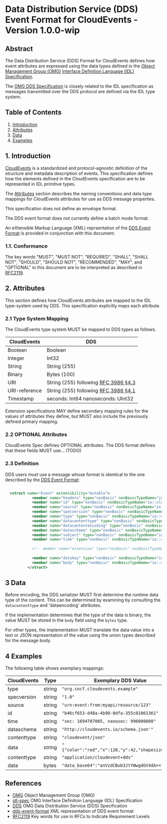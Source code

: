 # Data Distribution Service (DDS) Event Format for CloudEvents - Version 1.0.0-wip

## Abstract

The Data Distribution Service (DDS) Format for CloudEvents defines how event attributes are
expressed using the data types defined in the [Object Management Group (OMG)][omg]
[Interface Definition Language (IDL) Specification][idl-spec].

The [OMG DDS Specification][dds-spec] is closely related to the IDL specification as
messages transmitted over the DDS protocol are defined via the IDL type system.

## Table of Contents

1. [Introduction](#1-introduction)
2. [Attributes](#2-attributes)
3. [Data](#3-data)
4. [Examples](#4-examples)

## 1. Introduction

[CloudEvents][ce] is a standardized and protocol-agnostic definition of the
structure and metadata description of events. This specification defines how the
elements defined in the CloudEvents specification are to be represented in IDL
primitive types.

The [Attributes](#2-attributes) section describes the naming conventions and
data type mappings for CloudEvents attributes for use as DDS message
properties.

This specification does not define an envelope format.

The DDS event format does not currently define a batch mode format.

An eXtensible Markup Language (XML) reprsentation of the [DDS Event Format][dds-event-format]
is provided in conjunction with this document.

### 1.1. Conformance

The key words "MUST", "MUST NOT", "REQUIRED", "SHALL", "SHALL NOT", "SHOULD",
"SHOULD NOT", "RECOMMENDED", "MAY", and "OPTIONAL" in this document are to be
interpreted as described in [RFC2119][rfc2119].

## 2. Attributes

This section defines how CloudEvents attributes are mapped to the IDL
type-system used by DDS. This specification explicitly maps each attribute.

### 2.1 Type System Mapping

The CloudEvents type system MUST be mapped to DDS types as follows.

| CloudEvents   | DDS                                                                   |
| ------------- | ---------------------------------------------------------------------- |
| Boolean       | Boolean                                             |
| Integer       | Int32                                                 |
| String        | String (255)                                              |
| Binary        | Bytes (100)                                               |
| URI           | String (255) following [RFC 3986 §4.3][rfc3986-section43] |
| URI-reference | String (255) following [RFC 3986 §4.1][rfc3986-section41] |
| Timestamp     | seconds: Int64 nanoseconds: UInt32     |

Extension specifications MAY define secondary mapping rules for the values of
attributes they define, but MUST also include the previously defined primary
mapping.

### 2.2 OPTIONAL Attributes

CloudEvents Spec defines OPTIONAL attributes. The DDS format defines that these
fields MUST use... (TODO)

### 2.3 Definition

DDS users must use a message whose format is identical to the one described by the [DDS Event Format][dds-event-format]:

```xml

  <struct name="Event" extensibility="mutable">
            <member name="headers" type="nonBasic" nonBasicTypeName="io::cloudevents::Headers"/>
            <member name="id" type="nonBasic" nonBasicTypeName="io::cloudevents::ce_string"/>
            <member name="source" type="nonBasic" nonBasicTypeName="io::cloudevents::ce_uri_reference"/>
            <member name="specversion" type="nonBasic" nonBasicTypeName="io::cloudevents::ce_string"/>
            <member name="type" type="nonBasic" nonBasicTypeName="io::cloudevents::ce_string"/>
            <member name="datacontenttype" type="nonBasic" nonBasicTypeName="io::cloudevents::ce_string" optional="true"/>
            <member name="datacontentencoding" type="nonBasic" nonBasicTypeName="io::cloudevents::ce_string" optional="true"/>
            <member name="dataschema" type="nonBasic" nonBasicTypeName="io::cloudevents::ce_uri" optional="true"/>
            <member name="subject" type="nonBasic" nonBasicTypeName="io::cloudevents::ce_string" optional="true"/>
            <member name="time" type="nonBasic" nonBasicTypeName="io::cloudevents::ce_timestamp" optional="true"/>
	    
            <!-- member name="extension" type="nonBasic" nonBasicTypeName="io::cloudevents::Attributes" optional="true"/ -->
	    
            <member name="datakey" type="nonBasic" nonBasicTypeName="io::cloudevents::ce_string" key="true"/>
            <member name="body" type="nonBasic" nonBasicTypeName="io::cloudevents::Data" optional="true"/>
          </struct>
```

## 3 Data

Before encoding, the DDS serializer MUST first determine the runtime data type
of the content. This can be determined by examining by consulting the `datacontenttype`
and 'dataencoding' attributes.

If the implementation determines that the type of the data is binary, the value
MUST be stored in the `body` field using the `bytes` type.

For other types, the implementation MUST translate the data value into a text or JSON
representation of the value using the union types described for the message body.

## 4 Examples

The following table shows exemplary mappings:

| CloudEvents | Type   | Exemplary DDS Value                           |
| ----------- | ------ | ---------------------------------------------- |
| type        | string | `"org.cncf.cloudevents.example"`                      |
| specversion | string | `"1.0"`                                        |
| source      | string | `"urn:event:from:myapi/resource/123"`                                 |
| id          | string | `"b46cf653-d48a-4b90-8dfa-355c01061361"`                       |
| time        | string | `"sec: 1694707005, nanosec: 996000000"`                       |
| dataschema  | string | `"http://cloudevents.io/schema.json'"`    |
| contenttype | string | `"cloudevent/json"`                           |
| data        | string  | `"{"color":"red","x":120,"y":42,"shapesize":20}"`                    |
| contenttype | string | `"application/cloudevent+dds"`                           |
| data        | bytes  | `"data_base64":"anVzdCBub3JtYWwgdGV4dA=="`                      |

## References
- [OMG][omg] Object Management Group (OMG)
- [idl-spec] OMG Interface Definition Language (IDL) Specification 
- [DDS][dds-spec] OMG Data Distribution Service (DDS) Specification
- [dds-event-format] XML representation of DDS event format
- [RFC2119][rfc2119] Key words for use in RFCs to Indicate Requirement Levels


[ce]: ../spec.md
[omg]: https://www.omg.org/
[idl-spec]: https://www.omg.org/spec/IDL/4.2/PDF
[dds-spec]: https://www.omg.org/spec/DDS/1.4/PDF
[dds-event-format]: ./dds-format.xml
[rfc2119]: https://tools.ietf.org/html/rfc2119
[rfc3986-section41]: https://tools.ietf.org/html/rfc3986#section-4.1
[rfc3986-section43]: https://tools.ietf.org/html/rfc3986#section-4.3
[rfc3339]: https://tools.ietf.org/html/rfc3339
